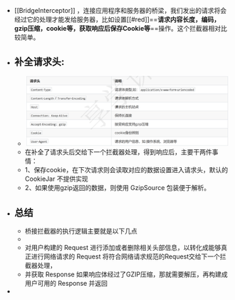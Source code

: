 - [[BridgeInterceptor]] ，连接应用程序和服务器的桥梁，我们发出的请求将会经过它的处理才能发给服务器，比如设置[[#red]]==**请求内容长度，编码，gzip压缩，cookie等，获取响应后保存Cookie等**==操作。这个拦截器相对比较简单。
- ## 补全请求头:
	- ![image.png](../assets/image_1689858462124_0.png)
	- 在补全了请求头后交给下一个拦截器处理，得到响应后，主要干两件事情：
	- 1、保存cookie，在下次请求则会读取对应的数据设置进入请求头，默认的 CookieJar 不提供实现
	- 2、如果使用gzip返回的数据，则使用 GzipSource 包装便于解析。
- ## 总结
	- 桥接拦截器的执行逻辑主要就是以下几点
	-
	- 对用户构建的 Request 进行添加或者删除相关头部信息，以转化成能够真正进行网络请求的 Request 将符合网络请求规范的Request交给下一个拦截器处理，
	- 并获取 Response 如果响应体经过了GZIP压缩，那就需要解压，再构建成用户可用的 Response 并返回
-
